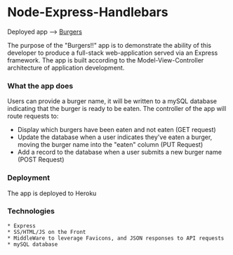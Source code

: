 # Node-Express-Handlebars
Deployed app --> [Burgers](url)

The purpose of the "Burgers!!" app is to demonstrate the ability of this developer to produce a full-stack web-application served via an Express framework. The app is built according to the Model-View-Controller architecture of application development. 
### What the app does 
Users can provide a burger name, it will be written to a mySQL database indicating that the burger is ready to be eaten. The controller of the app will route requests to: 
 
 - Display which burgers have been eaten and not eaten (GET request)
 - Update the database when a user indicates they've eaten a burger, moving the burger name into the "eaten" column (PUT Request)
 - Add a record to the database when a user submits a new burger name (POST Request)
 ### Deployment 
 The app is deployed to Heroku
 ### Technologies 
 ```
* Express 
* SS/HTML/JS on the Front 
* MiddleWare to leverage Favicons, and JSON responses to API requests 
* mySQL database 
 ```

 
